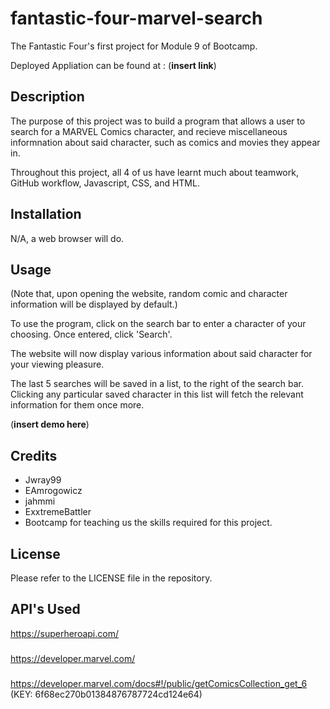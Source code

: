 # fantastic-four-marvel-search
The Fantastic Four's first project for Module 9 of Bootcamp. 

Deployed Appliation can be found at : (**insert link**)
## Description

The purpose of this project was to build a program that allows a user to search for a MARVEL Comics character, and recieve miscellaneous informnation about said character, such as comics and movies they appear in.

Throughout this project, all 4 of us have learnt much about teamwork, GitHub workflow, Javascript, CSS, and HTML.

## Installation

N/A, a web browser will do.

## Usage

(Note that, upon opening the website, random comic and character information will be displayed by default.)

To use the program, click on the search bar to enter a character of your choosing. Once entered, click 'Search'.

The website will now display various information about said character for your viewing pleasure.

The last 5 searches will be saved in a list, to the right of the search bar. Clicking any particular saved character in this list will fetch the relevant information for them once more.


(**insert demo here**)
## Credits

- Jwray99
- EAmrogowicz
- jahmmi
- ExxtremeBattler
- Bootcamp for teaching us the skills required for this project.
## License

Please refer to the LICENSE file in the repository.

## API's Used
https://superheroapi.com/
###
https://developer.marvel.com/
###
https://developer.marvel.com/docs#!/public/getComicsCollection_get_6 (KEY: 6f68ec270b01384876787724cd124e64)

